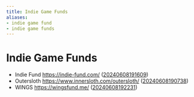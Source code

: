 ```yaml
---
title: Indie Game Funds
aliases:
- indie game fund
- indie game funds
---
```


# Indie Game Funds

- Indie Fund https://indie-fund.com/ ([20240608191609](../entries/20240608191609.md))
- Outersloth https://www.innersloth.com/outersloth/ ([20240608190738](../entries/20240608190738.md))
- WINGS https://wingsfund.me/ ([20240608192231](../entries/20240608192231.md))
